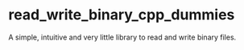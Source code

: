 # read_write_binary_cpp_dummies
A simple, intuitive and very little library to read and write binary files.
